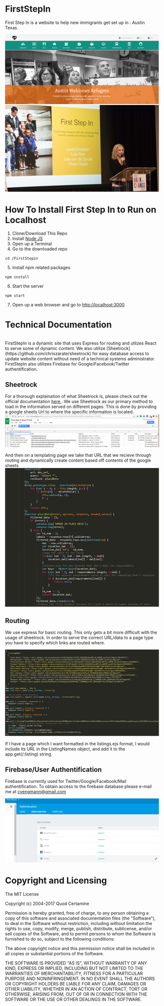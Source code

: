 # FirstStepIn

First Step In is a website to help new immigrants get set up in : Austin Texas.

![Landing](https://github.com/NickEngmann/FirstStepIn/blob/master/imgs/firststepinlanding.png)
![Founder](https://github.com/NickEngmann/FirstStepIn/blob/master/imgs/img1.jpg)

# How To Install First Step In to Run on Localhost 
1) Clone/Download This Repo </br>
2) Install <a href="https://nodejs.org/en/">Node JS</a> </br>
3) Open up a Terminal </br>
4) Go to the downloaded repo
```
cd /FirstStepin 
```  
5) Install npm related packages
``` 
npm install 
```
6) Start the server
```
npm start 
```
7) Open up a web browser and go to <a href="http://localhost:3000"> http://localhost:3000 </a>

# Technical Documentation 
</br>
FirstStepIn is a dynamic site that uses Express for routing and utlizes React to serve some of dynamic content. We also utilize [Sheetrock](https://github.com/chriszarate/sheetrock) for easy database access to update website content without need of a technical systems administrator. FirstStepIn also utilizes Firebase for Google/Facebook/Twitter authentification.

## Sheetrock
For a thorough explaination of what Sheetrock is, please check out the official documentation <a href="https://chriszarate.github.io/sheetrock/"> here </a>. We use Sheetrock as our primary method to load in the information served on different pages. This is done by providing a google sheets Url to where the specific information is located.
![Google Sheets](https://github.com/NickEngmann/FirstStepIn/blob/master/imgs/googlesheets.png)

And then on a templating page we take that URL that we recieve through routing and dynamically create content based off contents of the google sheets
![Sheetrock](https://github.com/NickEngmann/FirstStepIn/blob/master/imgs/sheetrock.png)

## Routing
We use express for basic routing. This only gets a bit more difficult with the usage of sheetrock. In order to serve the correct URL/data to a page type you have to specify which links are routed where.

![Routing](https://github.com/NickEngmann/FirstStepIn/blob/master/imgs/routing.png)

If I have a page which I want formatted in the listings.ejs format, I would include its URL in the ListingNames object, and add it to the app.get(/:listing) string.

## Firebase/User Authentification
Firebase is currently used for Twitter/Google/Facebook/Mail authentification. 
To obtain access to the firebase database please e-mail me at <a href="cyengmann@gmail.com"> cyengmann@gmail.com </a>

![Landing](https://github.com/NickEngmann/FirstStepIn/blob/master/imgs/firebase.png)

# Copyright and Licensing
The MIT License

Copyright (c) 2004-2017 Quod Certamine

Permission is hereby granted, free of charge, to any person obtaining
a copy of this software and associated documentation files (the
"Software"), to deal in the Software without restriction, including
without limitation the rights to use, copy, modify, merge, publish,
distribute, sublicense, and/or sell copies of the Software, and to
permit persons to whom the Software is furnished to do so, subject to
the following conditions:

The above copyright notice and this permission notice shall be
included in all copies or substantial portions of the Software.

THE SOFTWARE IS PROVIDED "AS IS", WITHOUT WARRANTY OF ANY KIND,
EXPRESS OR IMPLIED, INCLUDING BUT NOT LIMITED TO THE WARRANTIES OF
MERCHANTABILITY, FITNESS FOR A PARTICULAR PURPOSE AND
NONINFRINGEMENT. IN NO EVENT SHALL THE AUTHORS OR COPYRIGHT HOLDERS BE
LIABLE FOR ANY CLAIM, DAMAGES OR OTHER LIABILITY, WHETHER IN AN ACTION
OF CONTRACT, TORT OR OTHERWISE, ARISING FROM, OUT OF OR IN CONNECTION
WITH THE SOFTWARE OR THE USE OR OTHER DEALINGS IN THE SOFTWARE.
